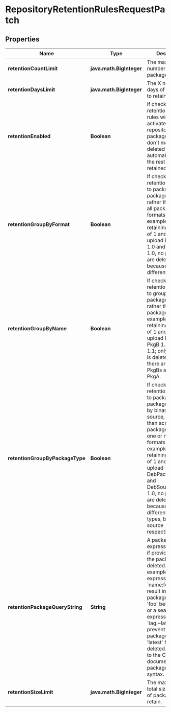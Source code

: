 
# RepositoryRetentionRulesRequestPatch

## Properties
Name | Type | Description | Notes
------------ | ------------- | ------------- | -------------
**retentionCountLimit** | **java.math.BigInteger** | The maximum X number of packages to retain. |  [optional]
**retentionDaysLimit** | **java.math.BigInteger** | The X number of days of packages to retain. |  [optional]
**retentionEnabled** | **Boolean** | If checked, the retention lifecycle rules will be activated for the repository. Any packages that don&#39;t match will be deleted automatically, and the rest are retained. |  [optional]
**retentionGroupByFormat** | **Boolean** | If checked, retention will apply to packages by package formats rather than across all package formats.For example, when retaining by a limit of 1 and you upload PythonPkg 1.0 and RubyPkg 1.0, no packages are deleted because they are different formats. |  [optional]
**retentionGroupByName** | **Boolean** | If checked, retention will apply to groups of packages by name rather than all packages.&lt;br&gt;For example, when retaining by a limit of 1 and you upload PkgA 1.0, PkgB 1.0 and PkgB 1.1; only PkgB 1.0 is deleted because there are two (2) PkgBs and one (1) PkgA. |  [optional]
**retentionGroupByPackageType** | **Boolean** | If checked, retention will apply to packages by package type (e.g. by binary, by source, etc.), rather than across all package types for one or more formats. &lt;br&gt;For example, when retaining by a limit of 1 and you upload DebPackage 1.0 and DebSourcePackage 1.0, no packages are deleted because they are different package types, binary and source respectively. |  [optional]
**retentionPackageQueryString** | **String** | A package search expression which, if provided, filters the packages to be deleted.&lt;br&gt;For example, a search expression of &#x60;name:foo&#x60; will result in only packages called &#39;foo&#39; being deleted, or a search expression of &#x60;tag:~latest&#x60; will prevent any packages tagged &#39;latest&#39; from being deleted.&lt;br&gt;Refer to the Cloudsmith documentation for package query syntax. |  [optional]
**retentionSizeLimit** | **java.math.BigInteger** | The maximum X total size (in bytes) of packages to retain. |  [optional]



